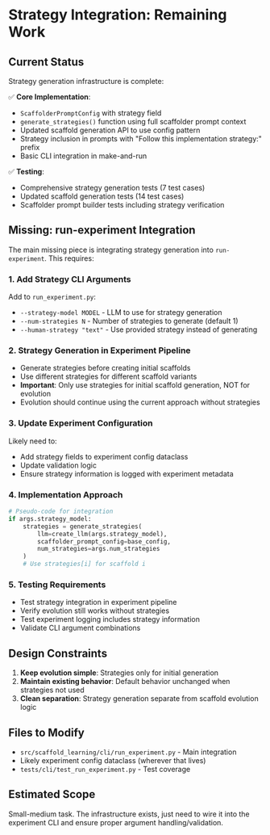 # Strategy Integration: Remaining Work

## Current Status

Strategy generation infrastructure is complete:

✅ **Core Implementation**:
- `ScaffolderPromptConfig` with strategy field
- `generate_strategies()` function using full scaffolder prompt context
- Updated scaffold generation API to use config pattern
- Strategy inclusion in prompts with "Follow this implementation strategy:" prefix
- Basic CLI integration in make-and-run

✅ **Testing**:
- Comprehensive strategy generation tests (7 test cases)
- Updated scaffold generation tests (14 test cases) 
- Scaffolder prompt builder tests including strategy verification

## Missing: run-experiment Integration

The main missing piece is integrating strategy generation into `run-experiment`. This requires:

### 1. Add Strategy CLI Arguments
Add to `run_experiment.py`:
- `--strategy-model MODEL` - LLM to use for strategy generation
- `--num-strategies N` - Number of strategies to generate (default 1)
- `--human-strategy "text"` - Use provided strategy instead of generating

### 2. Strategy Generation in Experiment Pipeline
- Generate strategies before creating initial scaffolds
- Use different strategies for different scaffold variants
- **Important**: Only use strategies for initial scaffold generation, NOT for evolution
- Evolution should continue using the current approach without strategies

### 3. Update Experiment Configuration
Likely need to:
- Add strategy fields to experiment config dataclass
- Update validation logic
- Ensure strategy information is logged with experiment metadata

### 4. Implementation Approach
```python
# Pseudo-code for integration
if args.strategy_model:
    strategies = generate_strategies(
        llm=create_llm(args.strategy_model),
        scaffolder_prompt_config=base_config,
        num_strategies=args.num_strategies
    )
    # Use strategies[i] for scaffold i
```

### 5. Testing Requirements
- Test strategy integration in experiment pipeline
- Verify evolution still works without strategies
- Test experiment logging includes strategy information
- Validate CLI argument combinations

## Design Constraints

1. **Keep evolution simple**: Strategies only for initial generation
2. **Maintain existing behavior**: Default behavior unchanged when strategies not used
3. **Clean separation**: Strategy generation separate from scaffold evolution logic

## Files to Modify

- `src/scaffold_learning/cli/run_experiment.py` - Main integration
- Likely experiment config dataclass (wherever that lives)
- `tests/cli/test_run_experiment.py` - Test coverage

## Estimated Scope

Small-medium task. The infrastructure exists, just need to wire it into the experiment CLI and ensure proper argument handling/validation.